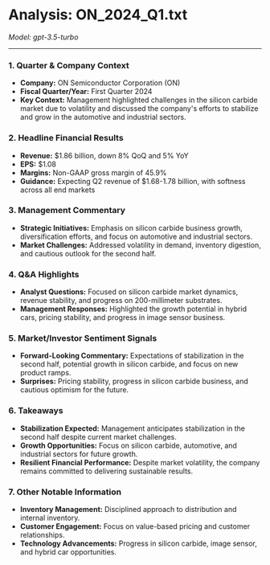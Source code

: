 # Analysis: ON_2024_Q1.txt

*Model: gpt-3.5-turbo*

---

### 1. Quarter & Company Context
- **Company:** ON Semiconductor Corporation (ON)
- **Fiscal Quarter/Year:** First Quarter 2024
- **Key Context:** Management highlighted challenges in the silicon carbide market due to volatility and discussed the company's efforts to stabilize and grow in the automotive and industrial sectors.

### 2. Headline Financial Results
- **Revenue:** $1.86 billion, down 8% QoQ and 5% YoY
- **EPS:** $1.08
- **Margins:** Non-GAAP gross margin of 45.9%
- **Guidance:** Expecting Q2 revenue of $1.68-1.78 billion, with softness across all end markets

### 3. Management Commentary
- **Strategic Initiatives:** Emphasis on silicon carbide business growth, diversification efforts, and focus on automotive and industrial sectors.
- **Market Challenges:** Addressed volatility in demand, inventory digestion, and cautious outlook for the second half.

### 4. Q&A Highlights
- **Analyst Questions:** Focused on silicon carbide market dynamics, revenue stability, and progress on 200-millimeter substrates.
- **Management Responses:** Highlighted the growth potential in hybrid cars, pricing stability, and progress in image sensor business.

### 5. Market/Investor Sentiment Signals
- **Forward-Looking Commentary:** Expectations of stabilization in the second half, potential growth in silicon carbide, and focus on new product ramps.
- **Surprises:** Pricing stability, progress in silicon carbide business, and cautious optimism for the future.

### 6. Takeaways
- **Stabilization Expected:** Management anticipates stabilization in the second half despite current market challenges.
- **Growth Opportunities:** Focus on silicon carbide, automotive, and industrial sectors for future growth.
- **Resilient Financial Performance:** Despite market volatility, the company remains committed to delivering sustainable results.

### 7. Other Notable Information
- **Inventory Management:** Disciplined approach to distribution and internal inventory.
- **Customer Engagement:** Focus on value-based pricing and customer relationships.
- **Technology Advancements:** Progress in silicon carbide, image sensor, and hybrid car opportunities.